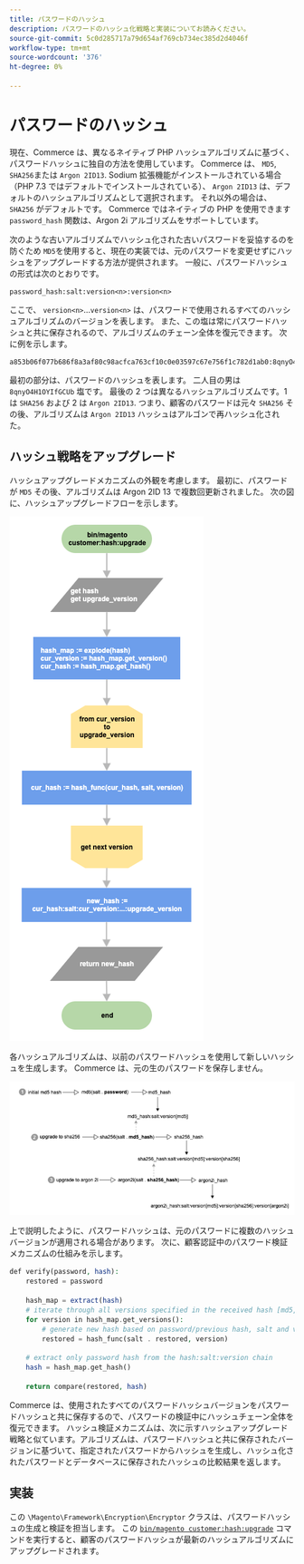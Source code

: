 ```yaml
---
title: パスワードのハッシュ
description: パスワードのハッシュ化戦略と実装についてお読みください。
source-git-commit: 5c0d285717a79d654af769cb734ec385d2d4046f
workflow-type: tm+mt
source-wordcount: '376'
ht-degree: 0%

---
```



# パスワードのハッシュ

現在、Commerce は、異なるネイティブ PHP ハッシュアルゴリズムに基づく、パスワードハッシュに独自の方法を使用しています。 Commerce は、 `MD5`, `SHA256`または `Argon 2ID13`. Sodium 拡張機能がインストールされている場合（PHP 7.3 ではデフォルトでインストールされている）、 `Argon 2ID13` は、デフォルトのハッシュアルゴリズムとして選択されます。 それ以外の場合は、 `SHA256` がデフォルトです。 Commerce ではネイティブの PHP を使用できます `password_hash` 関数は、Argon 2i アルゴリズムをサポートしています。

次のような古いアルゴリズムでハッシュ化された古いパスワードを妥協するのを防ぐため `MD5`を使用すると、現在の実装では、元のパスワードを変更せずにハッシュをアップグレードする方法が提供されます。 一般に、パスワードハッシュの形式は次のとおりです。

```text
password_hash:salt:version<n>:version<n>
```

ここで、 `version<n>`...`version<n>` は、パスワードで使用されるすべてのハッシュアルゴリズムのバージョンを表します。 また、この塩は常にパスワードハッシュと共に保存されるので、アルゴリズムのチェーン全体を復元できます。 次に例を示します。

```text
a853b06f077b686f8a3af80c98acfca763cf10c0e03597c67e756f1c782d1ab0:8qnyO4H1OYIfGCUb:1:2
```

最初の部分は、パスワードのハッシュを表します。 二人目の男は `8qnyO4H1OYIfGCUb` 塩です。 最後の 2 つは異なるハッシュアルゴリズムです。1 は `SHA256` および 2 は `Argon 2ID13`. つまり、顧客のパスワードは元々 `SHA256` その後、アルゴリズムは `Argon 2ID13` ハッシュはアルゴンで再ハッシュ化された。

## ハッシュ戦略をアップグレード

ハッシュアップグレードメカニズムの外観を考慮します。 最初に、パスワードが `MD5` その後、アルゴリズムは Argon 2ID 13 で複数回更新されました。 次の図に、ハッシュアップグレードフローを示します。

![ハッシュアップグレードワークフロー](../../assets/configuration/hash-upgrade-algorithm.png)

各ハッシュアルゴリズムは、以前のパスワードハッシュを使用して新しいハッシュを生成します。 Commerce は、元の生のパスワードを保存しません。

![ハッシュアップグレード方法](../../assets/configuration/hash-upgrade-strategy.png)

上で説明したように、パスワードハッシュは、元のパスワードに複数のハッシュバージョンが適用される場合があります。
次に、顧客認証中のパスワード検証メカニズムの仕組みを示します。

```php
def verify(password, hash):
    restored = password

    hash_map = extract(hash)
    # iterate through all versions specified in the received hash [md5, sha256, argon2id13]
    for version in hash_map.get_versions():
        # generate new hash based on password/previous hash, salt and version
        restored = hash_func(salt . restored, version)

    # extract only password hash from the hash:salt:version chain
    hash = hash_map.get_hash()

    return compare(restored, hash)
```

Commerce は、使用されたすべてのパスワードハッシュバージョンをパスワードハッシュと共に保存するので、パスワードの検証中にハッシュチェーン全体を復元できます。 ハッシュ検証メカニズムは、次に示すハッシュアップグレード戦略と似ています。アルゴリズムは、パスワードハッシュと共に保存されたバージョンに基づいて、指定されたパスワードからハッシュを生成し、ハッシュ化されたパスワードとデータベースに保存されたハッシュの比較結果を返します。

## 実装

この `\Magento\Framework\Encryption\Encryptor` クラスは、パスワードハッシュの生成と検証を担当します。 この [`bin/magento customer:hash:upgrade`](https://devdocs.magento.com/guides/v2.4/reference/cli/magento.html#customerhashupgrade) コマンドを実行すると、顧客のパスワードハッシュが最新のハッシュアルゴリズムにアップグレードされます。
